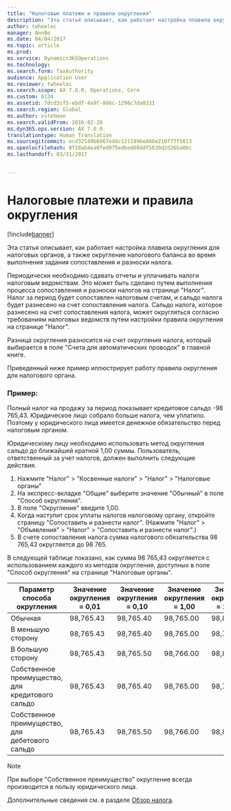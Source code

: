```yaml
---
title: "Налоговые платежи и правила округления"
description: "Эта статья описывает, как работает настройка плавила округления для налоговых органов, а также округление налогового баланса во время выполнения задания сопоставления и разноски налога."
author: twheeloc
manager: AnnBe
ms.date: 04/04/2017
ms.topic: article
ms.prod: 
ms.service: Dynamics365Operations
ms.technology: 
ms.search.form: TaxAuthority
audience: Application User
ms.reviewer: twheeloc
ms.search.scope: AX 7.0.0, Operations, Core
ms.custom: 6134
ms.assetid: 7dcd3cf5-ebdf-4a9f-806c-1296c7da0331
ms.search.region: Global
ms.author: vstehman
ms.search.validFrom: 2016-02-28
ms.dyn365.ops.version: AX 7.0.0
translationtype: Human Translation
ms.sourcegitcommit: ecd32549b6067ed4c1211996e846e210f77f5013
ms.openlocfilehash: 8f28ab4ea0fed975edbed60ddf5630d2d26ba0bc
ms.lasthandoff: 03/31/2017


---
```


# <a name="sales-tax-payments-and-rounding-rules"></a>Налоговые платежи и правила округления

[!include[banner](../includes/banner.md)]


Эта статья описывает, как работает настройка плавила округления для налоговых органов, а также округление налогового баланса во время выполнения задания сопоставления и разноски налога.

Периодически необходимо сдавать отчеты и уплачивать налоги налоговым ведомствам. Это может быть сделано путем выполнения процесса сопоставления и разноски налогов на странице "Налог". Налог за период будет сопоставлен налоговым счетам, и сальдо налога будет разнесено на счет сопоставления налога. Сальдо налога, которое разнесено на счет сопоставления налога, может округляться согласно требованиям налоговых ведомств путем настройки правила округления на странице "Налог". 

Разница округления разносится на счет округления налога, который выбирается в поле "Счета для автоматических проводок" в главной книге.

Приведенный ниже пример иллюстрирует работу правила округления для налогового органа.

### <a name="example"></a>Пример:

Полный налог на продажу за период показывает кредитовое сальдо -98 765,43. Юридическое лицо собрало больше налога, чем уплатило. Поэтому у юридического лица имеется денежное обязательство перед налоговым органом. 

Юридическому лицу необходимо использовать метод округления сальдо до ближайшей кратной 1,00 суммы. Пользователь, ответственный за учет налогов, должен выполнить следующие действия.

1.  Нажмите "Налог" &gt; "Косвенные налоги" &gt; "Налог" &gt; "Налоговые органы"
2.  На экспресс-вкладке "Общие" выберите значение "Обычный" в поле "Способ округления".
3.  В поле "Округление" введите 1,00.
4.  Когда наступит срок уплаты налогов налоговому органу, откройте страницу "Сопоставить и разнести налог". (Нажмите "Налог" &gt; "Объявления" &gt; "Налог" &gt; "Сопоставить и разнести налог".)
5.  В счете сопоставления налога сумма налогового обязательства 98 765,43 округляется до 98 765.

В следующей таблице показано, как сумма 98 765,43 округляется с использованием каждого из методов округления, доступных в поле "Способ округления" на странице "Налоговые органы".

| Параметр способа округления                | Значение округления = 0,01 | Значение округления = 0,10 | Значение округления = 1,00 | Значение округления = 100,00 |
|-------------------------------------|------------------------|------------------------|------------------------|--------------------------|
| Обычная                              | 98,765.43              | 98,765.40              | 98,765.00              | 98,800.00                |
| В меньшую сторону                            | 98,765.43              | 98,765.40              | 98,765.00              | 98,700.00                |
| В большую сторону                         | 98,765.43              | 98,765.50              | 98,766.00              | 98,800.00                |
| Собственное преимущество, для кредитового сальдо | 98,765.43              | 98,765.40              | 98,765.00              | 98,700.00                |
| Собственное преимущество, для дебетового сальдо  | 98,765.43              | 98,765.50              | 98,766.00              | 98,800.00                |

> [!NOTE]                                                                                  
> При выборе "Собственное преимущество" округление всегда производится в пользу юридического лица. 

Дополнительные сведения см. в разделе [Обзор налога](indirect-taxes-overview.md). 




